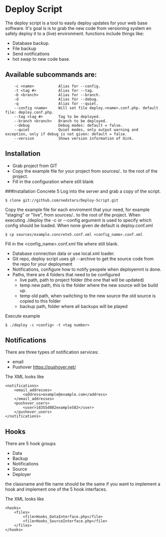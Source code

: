 Deploy Script
===================

The deploy script is a tool to easily deploy updates for your web base software.
It's goal is is to grab the new code from versioning system en safely deploy it to a (live) environment.
functions include things like:

- Database backup.
- File backup
- Send notifications
- hot swap to new code base.


Available subcommands are:
----

  		-c <name>			Alias for --config.
  		-t <tag #>			Alias for --tag.
  		-b <branch>			Alias for --branch.
  		-d					Alias for --debug.
  		-q					Alias for --quiet.
  		--config <name>		Will set file deploy.<name>.conf.php. default file: deploy.conf.php.
  		--tag <tag #>		Tag to be deployed.
  		--branch <branch>	Branch to be deployed.
  		--debug				Debug modes: default = false.
  		--quiet				Quiet modes, only output warning and exception, only if debug is not given: default = false.
  		--version			Shows version information of Oink.

Installation
----
- Grab project from GIT
- Copy the example file for your project from sources/.. to the root of the project.
- Fill in the configuration where still blank


###Installation Concrete 5
Log into the server and grab a copy of the script.

	$ clone git://github.com/nedstars/Deploy-Script.git

Copy the example file for each enviroment that your need, for example "staging" or "live", from sources/.. to the root of the project.
When executing ./deploy the -c or --config argument is used to specify which config should be loaded.
When none given de default is deploy.conf.xml

	$ cp sources/example.concrete5.conf.xml <config_name>.conf.xml

Fill in the <config_name>.conf.xml file where still blank.

- Database connection data or use local.xml loader.
- Git repo, deploy script uses git --archive to get the source code from the repo for your deployment
- Notifications, configure how to notify peopele when deployemnt is done.
- Paths, there are 4 folders that need to be configured
	- live path, path to project folder (the one that will be updated)
	- temp new path, this is the folder where the new source will be build up.
	- temp old path, when switching to the new source the old source is copied to this folder
	- backup path, folder where all backups will be played

Execute example

	$ ./deploy -c <config> -t <tag number>

Notifications
----
There are three types of notification services:

- email
- Pushover https://pushover.net/

The XML looks like

	<notifications>
		<email_addresses>
			<address>example@example.com</address>
		</email_addresses>
		<pushover_users>
			<user>183SSd882exampleS82</user>
		</pushover_users>
	</notifications>


Hooks
----
There are 5 hook groups

- Data
- Backup
- Notifications
- Source
- Deployer

the classname and file name should be the same if you want to implement a hook and implement one of  the 5 hook interfaces.

The XML looks like

	<hooks>
		<files>
			<file>Hooks_DataInterface.php</file>
			<file>Hooks_SourceInterface.php</file>
		</files>
	</hooks>
